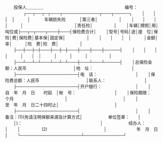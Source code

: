 
 



　　投保人＿＿＿＿　　　　　　　　　　　　　　　　　　　编号：
　　
　　┌──┬──┬─┬───┬────────────┬───┬─────┐
　　│　　│　　│　│　　　│　　　 车辆损失险　　　 │第三者│　　　　　│
　　│　　│　　│　│　　　│　　　　　　　　　　　　│责任险│　　　　　│
　　│车辆│牌照│用│吨位或├──┬─┬───┬───┼───┤保险费合计│
　　│型号│号码│途│座　位│保险│费│保险费│基本保│固定保│　　　　　│
　　│　　│　　│　│　　　│金额│率│　　　│险　费│险　费│　　　　　│
　　├──┼──┼─┼───┼──┼─┼───┼───┼───┼─────┤
　　│　　│　　│　│　　　│　　│　│　　　│　　　│　　　│　　　　　│
　　├──┴──┴─┴───┴──┴─┴───┼───┴───┴─────┤
　　│总保险金额：人民币　　　　　　　　　　　│地　址：　　　　　　　　　│
　　├────────────────────┤电　话：　　　　　　　　　│
　　│保险费总额：人民币　　　　　　　　　　　│联系人：　　　　　　　　　│
　　├────────────────────┤开户银行：　　　　　　　　│
　　│　　　　　　　　自　年　月　日　　时起　│帐　号：　　　　　　　　　│
　　│保险期限：　个月　　　　　　　　　　　　│　　　　　　　　　　　　　│
　　│　　　　　　　　至　年　月　日二十四时止│　　　　　　　　　　　　　│
　　├────────────────────┤　　　　　　　　　　　　　│
　　│　　备注：(1)(务请注明保额来源及计算方式│　　　　　　单位签章：　　│
　　│)：　　　　　　　　　　　　　　　　　　 │　　　　　　经办人：　　　│
　　│　　　　　(2)　　　　　　　　　　　　　 │　　　　　　　年　月　日　│
　　└────────────────────┴─────────────┘
　　


 


 

 
 
 
 
 
  


  
 

  


  


  
 
 
 
 

